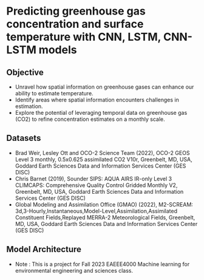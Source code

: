 # Predicting greenhouse gas concentration and surface temperature with CNN, LSTM, CNN-LSTM models 


## Objective
* Unravel how spatial information on greenhouse gases can enhance our ability to estimate temperature. 
* Identify areas where spatial information encounters challenges in estimation.
* Explore the potential of leveraging temporal data on greenhouse gas (CO2) to refine concentration estimates on a monthly scale.


## Datasets
* Brad Weir, Lesley Ott and OCO-2 Science Team (2022), OCO-2 GEOS Level 3 monthly, 0.5x0.625 assimilated CO2 V10r, Greenbelt, MD, USA, Goddard Earth Sciences Data and Information Services Center (GES DISC)
* Chris Barnet (2019), Sounder SIPS: AQUA AIRS IR-only Level 3 CLIMCAPS: Comprehensive Quality Control Gridded Monthly V2, Greenbelt, MD, USA, Goddard Earth Sciences Data and Information Services Center (GES DISC)
* Global Modeling and Assimilation Office (GMAO) (2022), M2-SCREAM: 3d,3-Hourly,Instantaneous,Model-Level,Assimilation,Assimilated Constituent Fields,Replayed MERRA-2 Meteorological Fields, Greenbelt, MD, USA, Goddard Earth Sciences Data and Information Services Center (GES DISC)


## Model Architecture

* Note : This is a project for Fall 2023 EAEEE4000 Machine learning for environmental engineering and sciences class.
